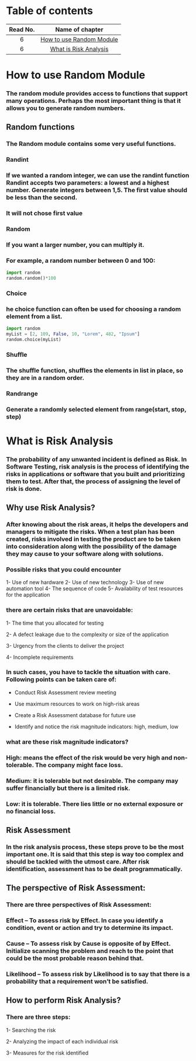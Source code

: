 # Table of contents
|Read No. | Name of chapter|
|:---------: |:--------------:|
|6|[How to use Random Module](How-to-use-Random-Module.md)
|6|[What is Risk Analysis](What-is-Risk-Analysis.md)









# How to use Random Module

### The random module provides access to functions that support many operations. Perhaps the most important thing is that it allows you to generate random numbers.

## Random functions
### The Random module contains some very useful functions.

### **Randint**

### If we wanted a random integer, we can use the randint function Randint accepts two parameters: a lowest and a highest number. Generate integers between 1,5. The first value should be less than the second.
### It will not chose first value

### **Random**
### If you want a larger number, you can multiply it.

### For example, a random number between 0 and 100:
```python
import random
random.random()*100
```

### **Choice**
### he choice function can often be used for choosing a random element from a list.

```python
import random
myList = [2, 109, False, 10, "Lorem", 482, "Ipsum"]
random.choice(myList)
```

### **Shuffle**
### The shuffle function, shuffles the elements in list in place, so they are in a random order.

### **Randrange**
### Generate a randomly selected element from range(start, stop, step)



# What is Risk Analysis

### The probability of any unwanted incident is defined as Risk. In Software Testing, risk analysis is the process of identifying the risks in applications or software that you built and prioritizing them to test. After that, the process of assigning the level of risk is done.

## Why use Risk Analysis?
### After knowing about the risk areas, it helps the developers and managers to mitigate the risks. When a test plan has been created, risks involved in testing the product are to be taken into consideration along with the possibility of the damage they may cause to your software along with solutions.

### Possible risks that you could encounter
1- Use of new hardware
2- Use of new technology
3- Use of new automation tool
4- The sequence of code
5- Availability of test resources for the application

### there are certain risks that are unavoidable:
1- The time that you allocated for testing

2- A defect leakage due to the complexity or size of the application

3- Urgency from the clients to deliver the project

4- Incomplete requirements

### In such cases, you have to tackle the situation with care. Following points can be taken care of:

- Conduct Risk Assessment review meeting

- Use maximum resources to work on high-risk areas

- Create a Risk Assessment database for future use

- Identify and notice the risk magnitude indicators: high, medium, low

###  what are these risk magnitude indicators?
### **High:** means the effect of the risk would be very high and non-tolerable. The company might face loss.

### **Medium:** it is tolerable but not desirable. The company may suffer financially but there is a limited risk.

### **Low:** it is tolerable. There lies little or no external exposure or no financial loss.

## Risk Assessment

### In the risk analysis process, these steps prove to be the most important one. It is said that this step is way too complex and should be tackled with the utmost care. After risk identification, assessment has to be dealt programmatically. 

## The perspective of Risk Assessment:
### There are three perspectives of Risk Assessment:


### **Effect** – To assess risk by Effect. In case you identify a condition, event or action and try to determine its impact.

### **Cause** – To assess risk by Cause is opposite of by Effect. Initialize scanning the problem and reach to the point that could be the most probable reason behind that.

### **Likelihood** – To assess risk by Likelihood is to say that there is a probability that a requirement won’t be satisfied.


## How to perform Risk Analysis?
### There are three steps:

1- Searching the risk

2- Analyzing the impact of each individual risk

3- Measures for the risk identified
